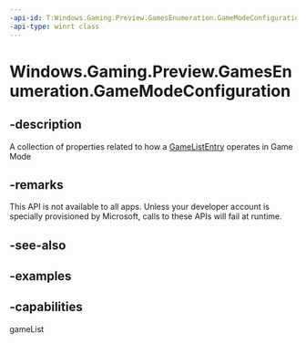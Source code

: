```yaml
---
-api-id: T:Windows.Gaming.Preview.GamesEnumeration.GameModeConfiguration
-api-type: winrt class
---
```


<!-- Class syntax.
public class GameModeConfiguration 
-->

# Windows.Gaming.Preview.GamesEnumeration.GameModeConfiguration

## -description
A collection of properties related to how a [GameListEntry](gamelistentry.md) operates in Game Mode

## -remarks
This API is not available to all apps. Unless your developer account is specially provisioned by Microsoft, calls to these APIs will fail at runtime.

## -see-also

## -examples


## -capabilities
gameList
